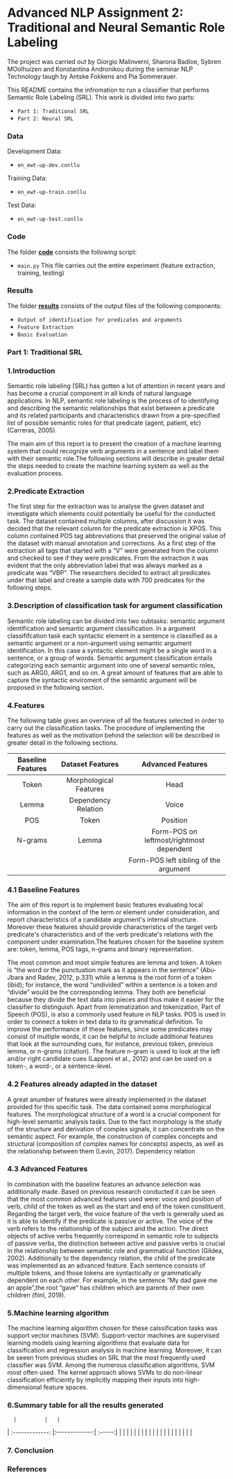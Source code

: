 # Advanced NLP Assignment 2: Traditional and Neural Semantic Role Labeling

The project was carried out by Giorgio Malinverni, Sharona Badloe, Sybren MOolhuizen and Konstantina Andronikou during the seminar NLP Technology taugh by Antske Fokkens and Pia Sommerauer.

This README contains the infromation to run a classifier that performs Semantic Role Labeling (SRL). This work is divided into two parts:
* `Part 1: Traditional SRL`
* `Part 2: Neural SRL`

### Data
Development Data:
* `en_ewt-up-dev.conllu`

Training Data:
* `en_ewt-up-train.conllu`

Test Data:
* `en_ewt-up-test.conllu`

### Code 
The folder [**code**](https://github.com/gioguitar99/NLP_Assignment_2/tree/main/Code) consists the following script:
* `main.py` This file carries out the entire experiment (feature extraction,
training, testing)

### Results 
The folder [**results**](https://github.com/gioguitar99/NLP_Assignment_2/tree/main/Results) consists of the output files of the following components:
* `Output of identification for predicates and arguments`
* `Feature Extraction`
* `Basic Evaluation`

### Part 1: Traditional SRL

### 1.Introduction

Semantic role labeling (SRL) has gotten a lot of attention in recent years and has become a crucial component in all kinds of natural language applications. In NLP, semantic role labeling is the process of to identifying and describing the semantic relationships that exist between a predicate and its related participants and characteristics drawn from a pre-specified list of possible semantic roles for that predicate (agent, patient, etc) (Carreras, 2005). 

The main aim of this report is to present the creation of a machine learning system that could recognize verb arguments in a sentence and label them with their semantic role.The following sections will describe in greater detail the steps needed to create the machine learning system as well as the evaluation process.

### 2.Predicate Extraction 
The first step for the extraction was to analyse the given dataset and investigate which elements could potentially be useful for the conducted task. The dataset contained multiple columns, after discussion it was decided that the relevant column for the predicate extraction is XPOS. This column contained POS tag abbreviations that preserved the original value of the dataset with manual annotation and corrections. As a first step of the extraction all tags that started with a “V” were generated from the column and checked to see if they were predicates. From the extraction it was evident that the only abbreviation label that was always marked as a predicate was “VBP”. The researchers decided to extract all predicates under that label and create a sample data with 700 predicates for the following steps.

### 3.Description of classification task for argument classification 

Semantic role labeling can be divided into two subtasks: semantic argument identification and semantic argument classification. In a argument classififcation task each syntactic element in a sentence is classified as a semantic argument or a non-argument using semantic argument identification. In this case a syntactic element might be a single word in a sentence, or a group of words. Semantic argument classification entails categorizing each semantic argument into one of several semantic roles, such as ARG0, ARG1, and so on. A great amount of features that are able to capture the syntactic enviroment of the semantic argument will be proposed in the following section. 


### 4.Features 

The following table gives an overview of all the features selected in order to carry out the classification tasks. The procedure of implementing the features as well as the motivation behind the selection will be described in greater detail in the following sections. 

| Baseline Features       | Dataset Features          | Advanced Features  |
| :-------------: |:-------------:| :-----:|
| Token      | Morphological Features |Head |
| Lemma      | Dependency Relation      | Voice|
| POS | Token     |  Position   |
| N-grams |  Lemma  | Form-POS on leftmost/rightmost dependent |
| | |Form-POS left sibling of the argument |
 

### 4.1 Baseline Features 
The aim of this report is to implement basic features evaluating local information in the context of the term or element under consideration, and report characteristics of a candidate argument's internal structure. Moreover these features should provide characteristics of the target verb predicate's characteristics and of the verb predicate's relations with the component under examination.The features chosen for the baseline system are: token, lemma, POS tags, n-grams and binary representation.

The most common and most simple features are lemma and token. A token is “the word or the punctuation mark as it appears in the sentence” (Abu-Jbara and Radev, 2012, p.331) while a lemma is the root form of a token (ibid); for instance, the word “undivided” within a sentence is a token and “divide” would be the corresponding lemma. They both are beneficial because they divide the text data into pieces and thus make it easier for the classifier to distinguish. Apart from lemmatization and tokenization, Part of Speech (POS), is also a commonly used feature in NLP tasks. POS is used in order to connect a token in text data to its grammatical definition.  To improve the performance of these features, since some predicates  may consist of multiple words, it can be helpful to include additional features that look at the surrounding cues, for instance, previous token, previous lemma, or n-grams (citation). The feature n-gram is used to look at the left and/or right candidate cues (Lapponi et al., 2012) and can be used on a token-, a word-, or a sentence-level.

### 4.2 Features already adapted in the dataset  
A great anumber of features were already implemented in the dataset provided for this specific task. The data contained some morphological features. The morphological structure of a word is a crucial component for high-level semantic analysis tasks. Due to the fact morphology is the study of the structure and derivation of complex signals, it can concentrate on the semantic aspect. For example, the construction of complex concepts and structural (composition of complex names for concepts) aspects, as well as the relationship between them (Levin, 2017). Dependency relation 

### 4.3 Advanced Features 
 In combination with the baseline features an advance selection was additionally made. Based on previous research conducted it can be seen that the most common advanced features used were: voice and position of verb, child of the token as well as the start and end of the token constituent.  Regarding the target verb, the voice feature of the verb is generally used as it is able to identify if the predicate is passive or active. The voice of the verb refers to the relationship of the subject and the action. The direct objects of active verbs frequently correspond in semantic role to subjects of passive verbs, the distinction between active and passive verbs is crucial in the relationship between semantic role and grammatical function (Gildea, 2002). Additionally to the dependency relation, the child of the predicate was implemented as an advanced feature. Each sentence consists of multiple tokens, and those tokens are syntactically or grammatically dependent on each other. For example, in the sentence “My dad gave me an apple”,the root “gave” has children which are parents of their own children (fiinl, 2019). 

### 5.Machine learning algorithm

The machine learning algorithm chosen for these calssification tasks was support vector machines (SVM). Support-vector machines are supervised learning models using
learning algorithms that evaluate data for classification and regression analysis in machine learning. Moreover, it can be seeen from previous studies on SRL that the most frequently used classifier was SVM. Among the numerous classification algorithms, SVM most often used. The kernel approach allows SVMs to do non-linear classification efficiently by implicitly mapping their inputs into high-dimensional feature spaces.

### 6.Summary table for all the results generated 
      |         |   |
| :-------------: |:-------------:| :-----:|
|  |  | |
|   |  | |
|  |   |   |
|  |  | |
| | | |
### 7. Conclusion
### References 
